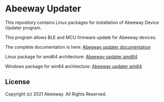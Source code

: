 # Abeeway Updater

This repository contains Linux packages for installation of Abeeway Device Updater program.

This program allows BLE and MCU firmware update for Abeeway devices.

The complete documentation is here:
[Abeeway updater documentation](./Abeeway-Device-Updater-v2.3.0.pdf)

Linux package for amd64 architecture:
[Abeeway updater amd64](./Abeeway-Device-Updater-amd64-2.3.0.zip)

Windows package for win64 architecture:
[Abeeway updater win64](./Abeeway-Device-Updater-win64-2.3.0.zip)

## License
Copyright (c) 2021 Abeeway. All Rights Reserved.
